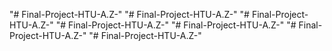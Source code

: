 "# Final-Project-HTU-A.Z-" 
"# Final-Project-HTU-A.Z-" 
"# Final-Project-HTU-A.Z-" 
"# Final-Project-HTU-A.Z-" 
"# Final-Project-HTU-A.Z-" 
"# Final-Project-HTU-A.Z-" 
"# Final-Project-HTU-A.Z-" 
